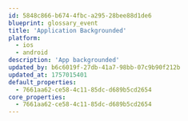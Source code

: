 ```yaml
---
id: 5848c866-b674-4fbc-a295-28bee88d1de6
blueprint: glossary_event
title: 'Application Backgrounded'
platform:
  - ios
  - android
description: 'App backgrounded'
updated_by: b6c6019f-27db-41a7-98bb-07c9b90f212b
updated_at: 1757015401
default_properties:
  - 7661aa62-ce58-4c11-85dc-d689b5cd2654
core_properties:
  - 7661aa62-ce58-4c11-85dc-d689b5cd2654
---
```

